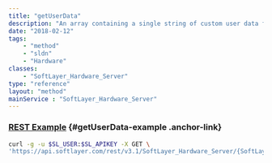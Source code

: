```yaml
---
title: "getUserData"
description: "An array containing a single string of custom user data for a hardware order. Max size is 16 kb."
date: "2018-02-12"
tags:
    - "method"
    - "sldn"
    - "Hardware"
classes:
    - "SoftLayer_Hardware_Server"
type: "reference"
layout: "method"
mainService : "SoftLayer_Hardware_Server"
---
```


### [REST Example](#getUserData-example) <a href="/article/rest/"><i class="fas fa-question"></i></a> {#getUserData-example .anchor-link} 
```bash
curl -g -u $SL_USER:$SL_APIKEY -X GET \
'https://api.softlayer.com/rest/v3.1/SoftLayer_Hardware_Server/{SoftLayer_Hardware_ServerID}/getUserData'
```
